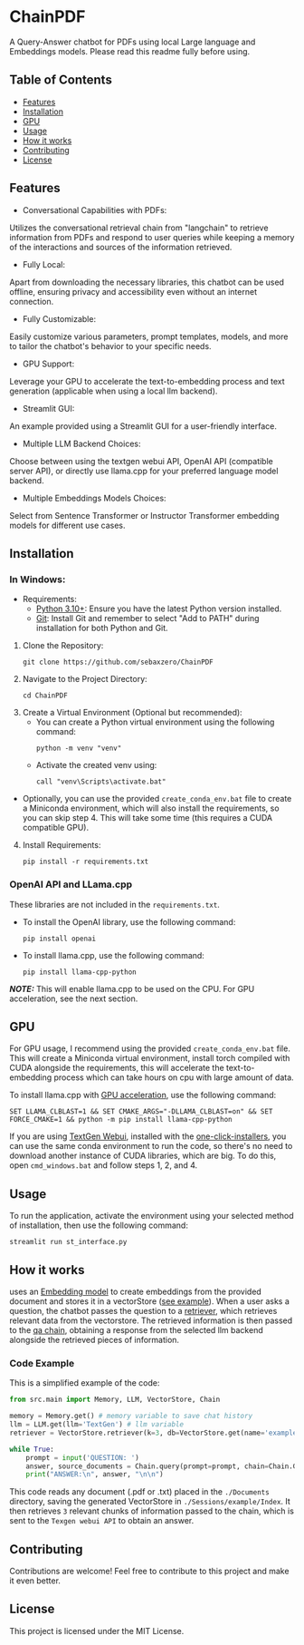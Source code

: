 # ChainPDF
A Query-Answer chatbot for PDFs using local Large language and Embeddings models. Please read this readme fully before using.

## Table of Contents
- [Features](#features)
- [Installation](#installation)
- [GPU](#gpu)
- [Usage](#usage)
- [How it works](#how-it-works)
- [Contributing](#contributing)
- [License](#license)


## Features

- Conversational Capabilities with PDFs:

Utilizes the conversational retrieval chain from "langchain" to retrieve information from PDFs and respond to user queries while keeping a memory of the interactions and sources of the information retrieved.

- Fully Local:

Apart from downloading the necessary libraries, this chatbot can be used offline, ensuring privacy and accessibility even without an internet connection.

- Fully Customizable:

Easily customize various parameters, prompt templates, models, and more to tailor the chatbot's behavior to your specific needs.

- GPU Support:

Leverage your GPU to accelerate the text-to-embedding process and text generation (applicable when using a local llm backend).

- Streamlit GUI:

An example provided using a Streamlit GUI for a user-friendly interface.

- Multiple LLM Backend Choices:

Choose between using the textgen webui API, OpenAI API (compatible server API), or directly use llama.cpp for your preferred language model backend.

- Multiple Embeddings Models Choices:

Select from Sentence Transformer or Instructor Transformer embedding models for different use cases.

## Installation

### In Windows:

- Requirements:
  - [Python 3.10+](https://www.python.org/downloads/): Ensure you have the latest Python version installed.
  - [Git](https://git-scm.com/download/win): Install Git and remember to select "Add to PATH" during installation for both Python and Git.

1. Clone the Repository:
    ```
    git clone https://github.com/sebaxzero/ChainPDF
    ```
2. Navigate to the Project Directory:
    ```
    cd ChainPDF
    ```
3. Create a Virtual Environment (Optional but recommended):
   - You can create a Python virtual environment using the following command:
        ```
        python -m venv "venv"
        ```
   - Activate the created venv using:
        ```
        call "venv\Scripts\activate.bat"
        ```
- Optionally, you can use the provided `create_conda_env.bat` file to create a Miniconda environment, which will also install the requirements, so you can skip step 4. This will take some time (this requires a CUDA compatible GPU).

4. Install Requirements:
    ```
    pip install -r requirements.txt
    ```

### OpenAI API and LLama.cpp

These libraries are not included in the `requirements.txt`.
   - To install the OpenAI library, use the following command:
        ```
        pip install openai
        ```
   - To install llama.cpp, use the following command:
        ```
        pip install llama-cpp-python
        ```
**_NOTE:_** This will enable llama.cpp to be used on the CPU. For GPU acceleration, see the next section.

## GPU

For GPU usage, I recommend using the provided `create_conda_env.bat` file. This will create a Miniconda virtual environment, install torch compiled with CUDA alongside the requirements, this will accelerate the text-to-embedding process which can take hours on cpu with large amount of data.

To install llama.cpp with [GPU acceleration](https://github.com/abetlen/llama-cpp-python#installation-with-openblas--cublas--clblast--metal), use the following command:
```
SET LLAMA_CLBLAST=1 && SET CMAKE_ARGS="-DLLAMA_CLBLAST=on" && SET FORCE_CMAKE=1 && python -m pip install llama-cpp-python
```

If you are using [TextGen Webui](https://github.com/oobabooga/text-generation-webui), installed with the [one-click-installers](https://github.com/oobabooga/one-click-installers), you can use the same conda environment to run the code, so there's no need to download another instance of CUDA libraries, which are big. To do this, open `cmd_windows.bat` and follow steps 1, 2, and 4.

## Usage

To run the application, activate the environment using your selected method of installation, then use the following command:
```
streamlit run st_interface.py
```

## How it works

uses an [Embedding model](https://python.langchain.com/docs/modules/data_connection/text_embedding/) to create embeddings from the provided document and stores it in a vectorStore ([see example](https://python.langchain.com/docs/modules/data_connection/vectorstores/)). When a user asks a question, the chatbot passes the question to a [retriever](https://python.langchain.com/docs/modules/data_connection/retrievers/), which retrieves relevant data from the vectorstore. The retrieved information is then passed to the [qa chain](https://python.langchain.com/docs/modules/chains/popular/chat_vector_db), obtaining a response from the selected llm backend alongside the retrieved pieces of information.

### Code Example
This is a simplified example of the code:
```python
from src.main import Memory, LLM, VectorStore, Chain

memory = Memory.get() # memory variable to save chat history
llm = LLM.get(llm='TextGen') # llm variable
retriever = VectorStore.retriever(k=3, db=VectorStore.get(name='example')) 

while True:
    prompt = input('QUESTION: ')
    answer, source_documents = Chain.query(prompt=prompt, chain=Chain.Get(llm=llm, retriever=retriever, memory=memory))
    print("ANSWER:\n", answer, "\n\n")
```

This code reads any document (.pdf or .txt) placed in the `./Documents` directory, saving the generated VectorStore in `./Sessions/example/Index`. It then retrieves `3` relevant chunks of information passed to the chain, which is sent to the `Texgen webui API` to obtain an answer.

## Contributing

Contributions are welcome! Feel free to contribute to this project and make it even better.


## License

This project is licensed under the MIT License.

